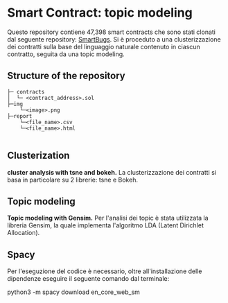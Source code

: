 # Smart Contract: topic modeling 

Questo repository contiene 47,398 smart contracts che sono stati clonati dal seguente repository: [SmartBugs](https://github.com/smartbugs/smartbugs-wild).
Si è proceduto a una clusterizzazione dei contratti sulla base del linguaggio naturale contenuto in ciascun contratto, seguita da una topic modeling.



## Structure of the repository

```
├─ contracts
│  └─ <contract_address>.sol
├─img
    └─<image>.png
├─report
    └─<file_name>.csv
    └─<file_name>.html
    
```

## Clusterization
**cluster analysis with tsne and bokeh.**
La clusterizzazione dei contratti si basa in particolare su 2 librerie: tsne e Bokeh.




## Topic modeling 

**Topic modeling with Gensim.**
Per l'analisi dei topic è stata utilizzata la libreria Gensim, la quale implementa l'algoritmo LDA (Latent Dirichlet Allocation).

## Spacy
Per l'eseguzione del codice è necessario, oltre all'installazione delle 
dipendenze eseguire il seguente comando dal terminale:

python3 -m spacy download en_core_web_sm

```
